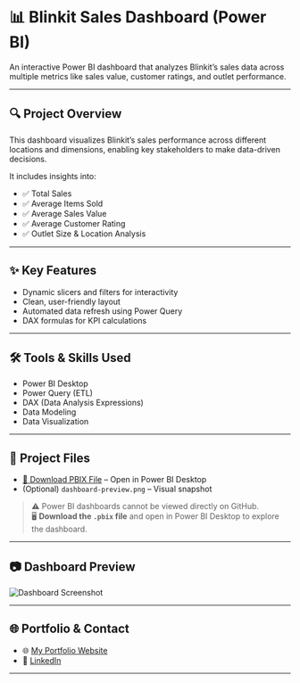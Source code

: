 # 📊 Blinkit Sales Dashboard (Power BI)

An interactive Power BI dashboard that analyzes Blinkit’s sales data across multiple metrics like sales value, customer ratings, and outlet performance.

---

## 🔍 Project Overview

This dashboard visualizes Blinkit’s sales performance across different locations and dimensions, enabling key stakeholders to make data-driven decisions.

It includes insights into:

- ✅ Total Sales  
- ✅ Average Items Sold  
- ✅ Average Sales Value  
- ✅ Average Customer Rating  
- ✅ Outlet Size & Location Analysis

---

## ✨ Key Features

- Dynamic slicers and filters for interactivity  
- Clean, user-friendly layout  
- Automated data refresh using Power Query  
- DAX formulas for KPI calculations  

---

## 🛠️ Tools & Skills Used

- Power BI Desktop  
- Power Query (ETL)  
- DAX (Data Analysis Expressions)  
- Data Modeling  
- Data Visualization  

---

## 📎 Project Files

- [🔽 Download PBIX File](./Blinkit-Sales-Dashboard.pbix) – Open in Power BI Desktop  
- (Optional) `dashboard-preview.png` – Visual snapshot

> ⚠️ Power BI dashboards cannot be viewed directly on GitHub.  
> 🖥️ **Download the `.pbix` file** and open in Power BI Desktop to explore the dashboard.

---

## 📷 Dashboard Preview

![Dashboard Screenshot](./dashboard-preview.png)

---

## 🌐 Portfolio & Contact

- 🌐 [My Portfolio Website](https://velvety-pie-dbc44f.netlify.app)  
- 🔗 [LinkedIn](https://www.linkedin.com/in/gadhe-bindura)

---


